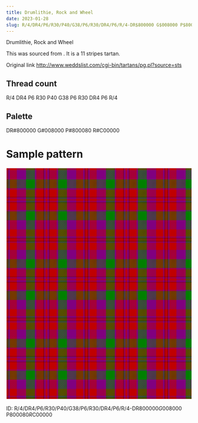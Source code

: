 ```yaml
---
title: Drumlithie, Rock and Wheel
date: 2023-01-28
slug: R/4/DR4/P6/R30/P40/G38/P6/R30/DR4/P6/R/4-DR$800000 G$008000 P$800080 R$C00000
---
```

Drumlithie, Rock and Wheel

This was sourced from <no value>.  It is a 11 stripes tartan.

Original link http://www.weddslist.com/cgi-bin/tartans/pg.pl?source=sts

## Thread count
R/4 DR4 P6 R30 P40 G38 P6 R30 DR4 P6 R/4

## Palette
DR#800000 G#008000 P#800080 R#C00000

# Sample pattern

![Tartan detail](tartan.png "R/4 DR4 P6 R30 P40 G38 P6 R30 DR4 P6 R/4 tartan")

ID: R/4/DR4/P6/R30/P40/G38/P6/R30/DR4/P6/R/4-DR$800000 G$008000 P$800080 R$C00000